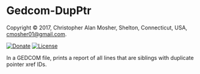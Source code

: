 # Gedcom-DupPtr

Copyright © 2017, Christopher Alan Mosher, Shelton, Connecticut, USA, <cmosher01@gmail.com>.

[![Donate](https://img.shields.io/badge/Donate-PayPal-green.svg)](https://www.paypal.com/cgi-bin/webscr?cmd=_s-xclick&hosted_button_id=CVSSQ2BWDCKQ2)
[![License](https://img.shields.io/github/license/cmosher01/Gedcom-DupPtr.svg)](https://www.gnu.org/licenses/gpl.html)

In a GEDCOM file, prints a report of all lines that are siblings
with duplicate pointer xref IDs.
